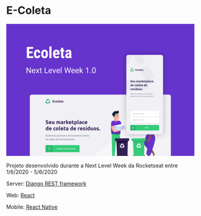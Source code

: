 # E-Coleta

<img src="capa.png" width="500">

Projeto desenvolvido durante a Next Level Week da Rocketseat entre 1/6/2020 - 5/6/2020

Server: [Django REST framework](https://www.django-rest-framework.org/)

Web: [React](https://pt-br.reactjs.org/)

Mobile: [React Native](https://reactnative.dev/)

